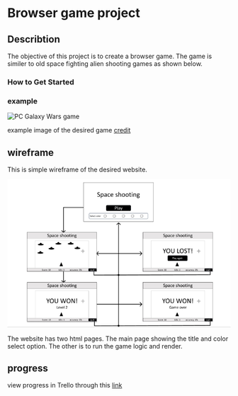 # Browser game project

## Describtion

The objective of this project is to create a browser game. The game is similer to old space fighting alien shooting games as shown below.

### How to Get Started




### example
![PC Galaxy Wars game](https://i.ytimg.com/vi/tJNj-x6Pf5o/hqdefault.jpg)


example image of the desired game
[credit](https://www.youtube.com/watch?app=desktop&v=tJNj-x6Pf5o)

## wireframe

This is simple wireframe of the desired website.

![wire frame](wireFrame.png)

The website has two html pages. The main page showing the title and color select option. The other is to run the game logic and render.

## progress

view progress in Trello through this 
[link](https://trello.com/invite/b/vWWqVCgA/ATTIcddb1bba33c5ed8bf5f7523be2d4aa844875E7C2/game)
